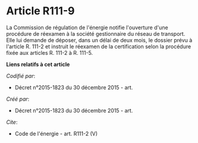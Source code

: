 # Article R111-9

La Commission de régulation de l'énergie notifie l'ouverture d'une procédure de réexamen à la société gestionnaire du réseau
de transport. Elle lui demande de déposer, dans un délai de deux mois, le dossier prévu à l'article R. 111-2 et instruit le
réexamen de la certification selon la procédure fixée aux articles R. 111-2 à R. 111-5.

**Liens relatifs à cet article**

_Codifié par_:

  - Décret n°2015-1823 du 30 décembre 2015 - art.

_Créé par_:

  - Décret n°2015-1823 du 30 décembre 2015 - art.

_Cite_:

  - Code de l'énergie - art. R111-2 (V)
